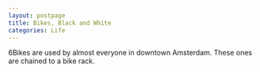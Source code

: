 ```yaml
---
layout: postpage
title: Bikes, Black and White
categories: Life
---
```

6Bikes are used by almost everyone in downtown Amsterdam. These ones are chained to a bike rack.
